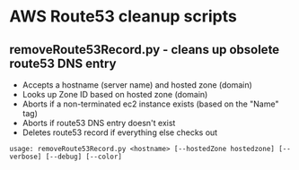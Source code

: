 # AWS Route53 cleanup scripts

## removeRoute53Record.py - cleans up obsolete route53 DNS entry
* Accepts a hostname (server name) and hosted zone (domain)
* Looks up Zone ID based on hosted zone (domain)
* Aborts if a non-terminated ec2 instance exists (based on the "Name" tag)
* Aborts if route53 DNS entry doesn't exist
* Deletes route53 record if everything else checks out

```
usage: removeRoute53Record.py <hostname> [--hostedZone hostedzone] [--verbose] [--debug] [--color]
```                            

